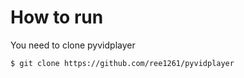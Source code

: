 # How to run
You need to clone pyvidplayer  

```shell
$ git clone https://github.com/ree1261/pyvidplayer
```
